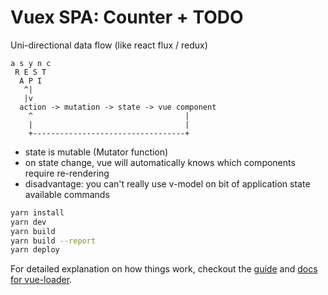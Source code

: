 # Vuex SPA: Counter + TODO

Uni-directional data flow (like react flux / redux)

```
a s y n c
 R E S T
  A P I
   ^|
   |v
  action -> mutation -> state -> vue component
    ^                                  |
    |                                  |
    +----------------------------------+
```

- state is mutable (Mutator function)
- on state change, vue will automatically knows which components require re-rendering
- disadvantage: you can't really use v-model on bit of application state
available commands

``` bash
yarn install
yarn dev
yarn build
yarn build --report
yarn deploy
```

For detailed explanation on how things work, checkout the [guide](http://vuejs-templates.github.io/webpack/) and [docs for vue-loader](http://vuejs.github.io/vue-loader).
